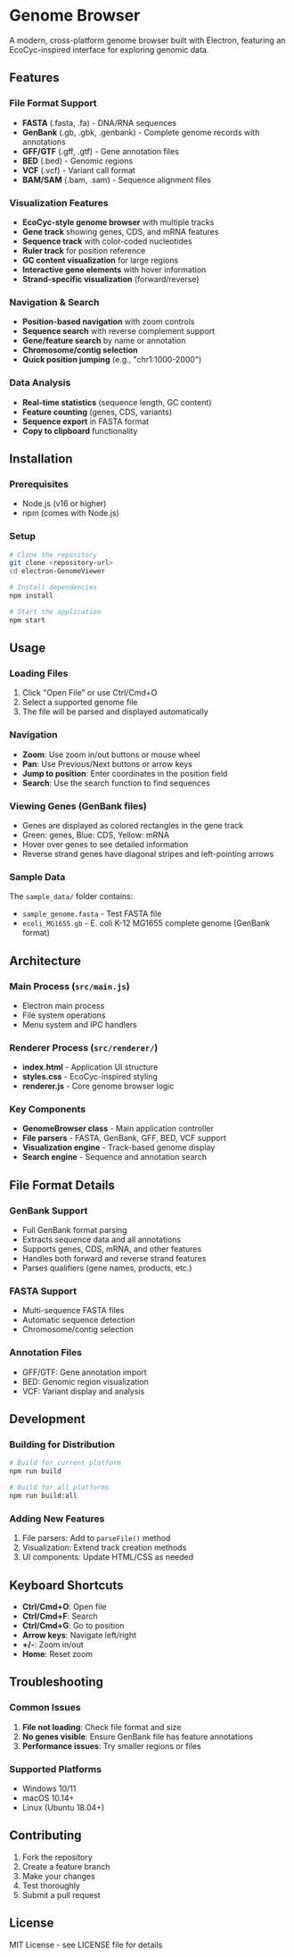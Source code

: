 # Genome Browser

A modern, cross-platform genome browser built with Electron, featuring an EcoCyc-inspired interface for exploring genomic data.

## Features

### File Format Support
- **FASTA** (.fasta, .fa) - DNA/RNA sequences
- **GenBank** (.gb, .gbk, .genbank) - Complete genome records with annotations
- **GFF/GTF** (.gff, .gtf) - Gene annotation files
- **BED** (.bed) - Genomic regions
- **VCF** (.vcf) - Variant call format
- **BAM/SAM** (.bam, .sam) - Sequence alignment files

### Visualization Features
- **EcoCyc-style genome browser** with multiple tracks
- **Gene track** showing genes, CDS, and mRNA features
- **Sequence track** with color-coded nucleotides
- **Ruler track** for position reference
- **GC content visualization** for large regions
- **Interactive gene elements** with hover information
- **Strand-specific visualization** (forward/reverse)

### Navigation & Search
- **Position-based navigation** with zoom controls
- **Sequence search** with reverse complement support
- **Gene/feature search** by name or annotation
- **Chromosome/contig selection**
- **Quick position jumping** (e.g., "chr1:1000-2000")

### Data Analysis
- **Real-time statistics** (sequence length, GC content)
- **Feature counting** (genes, CDS, variants)
- **Sequence export** in FASTA format
- **Copy to clipboard** functionality

## Installation

### Prerequisites
- Node.js (v16 or higher)
- npm (comes with Node.js)

### Setup
```bash
# Clone the repository
git clone <repository-url>
cd electron-GenomeViewer

# Install dependencies
npm install

# Start the application
npm start
```

## Usage

### Loading Files
1. Click "Open File" or use Ctrl/Cmd+O
2. Select a supported genome file
3. The file will be parsed and displayed automatically

### Navigation
- **Zoom**: Use zoom in/out buttons or mouse wheel
- **Pan**: Use Previous/Next buttons or arrow keys
- **Jump to position**: Enter coordinates in the position field
- **Search**: Use the search function to find sequences

### Viewing Genes (GenBank files)
- Genes are displayed as colored rectangles in the gene track
- Green: genes, Blue: CDS, Yellow: mRNA
- Hover over genes to see detailed information
- Reverse strand genes have diagonal stripes and left-pointing arrows

### Sample Data
The `sample_data/` folder contains:
- `sample_genome.fasta` - Test FASTA file
- `ecoli_MG1655.gb` - E. coli K-12 MG1655 complete genome (GenBank format)

## Architecture

### Main Process (`src/main.js`)
- Electron main process
- File system operations
- Menu system and IPC handlers

### Renderer Process (`src/renderer/`)
- **index.html** - Application UI structure
- **styles.css** - EcoCyc-inspired styling
- **renderer.js** - Core genome browser logic

### Key Components
- **GenomeBrowser class** - Main application controller
- **File parsers** - FASTA, GenBank, GFF, BED, VCF support
- **Visualization engine** - Track-based genome display
- **Search engine** - Sequence and annotation search

## File Format Details

### GenBank Support
- Full GenBank format parsing
- Extracts sequence data and all annotations
- Supports genes, CDS, mRNA, and other features
- Handles both forward and reverse strand features
- Parses qualifiers (gene names, products, etc.)

### FASTA Support
- Multi-sequence FASTA files
- Automatic sequence detection
- Chromosome/contig selection

### Annotation Files
- GFF/GTF: Gene annotation import
- BED: Genomic region visualization
- VCF: Variant display and analysis

## Development

### Building for Distribution
```bash
# Build for current platform
npm run build

# Build for all platforms
npm run build:all
```

### Adding New Features
1. File parsers: Add to `parseFile()` method
2. Visualization: Extend track creation methods
3. UI components: Update HTML/CSS as needed

## Keyboard Shortcuts
- **Ctrl/Cmd+O**: Open file
- **Ctrl/Cmd+F**: Search
- **Ctrl/Cmd+G**: Go to position
- **Arrow keys**: Navigate left/right
- **+/-**: Zoom in/out
- **Home**: Reset zoom

## Troubleshooting

### Common Issues
1. **File not loading**: Check file format and size
2. **No genes visible**: Ensure GenBank file has feature annotations
3. **Performance issues**: Try smaller regions or files

### Supported Platforms
- Windows 10/11
- macOS 10.14+
- Linux (Ubuntu 18.04+)

## Contributing
1. Fork the repository
2. Create a feature branch
3. Make your changes
4. Test thoroughly
5. Submit a pull request

## License
MIT License - see LICENSE file for details 